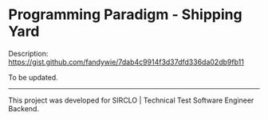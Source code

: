 # Programming Paradigm - Shipping Yard

Description: https://gist.github.com/fandywie/7dab4c9914f3d37dfd336da02db9fb11

To be updated.

---

This project was developed for SIRCLO | Technical Test Software Engineer Backend.